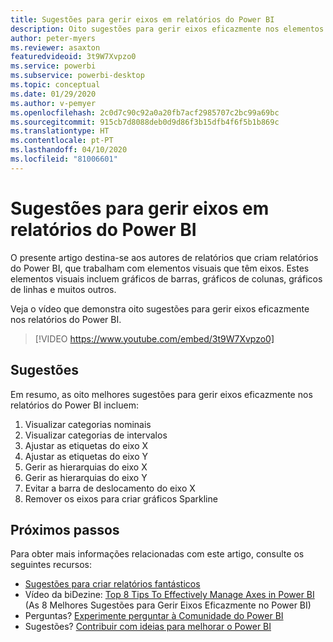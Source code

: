 ```yaml
---
title: Sugestões para gerir eixos em relatórios do Power BI
description: Oito sugestões para gerir eixos eficazmente nos elementos visuais de relatórios do Power BI, no Power BI Desktop ou no serviço Power BI.
author: peter-myers
ms.reviewer: asaxton
featuredvideoid: 3t9W7Xvpzo0
ms.service: powerbi
ms.subservice: powerbi-desktop
ms.topic: conceptual
ms.date: 01/29/2020
ms.author: v-pemyer
ms.openlocfilehash: 2c0d7c90c92a0a20fb7acf2985707c2bc99a69bc
ms.sourcegitcommit: 915cb7d8088deb0d9d86f3b15dfb4f6f5b1b869c
ms.translationtype: HT
ms.contentlocale: pt-PT
ms.lasthandoff: 04/10/2020
ms.locfileid: "81006601"
---
```

# <a name="tips-to-manage-axes-in-power-bi-reports"></a>Sugestões para gerir eixos em relatórios do Power BI

O presente artigo destina-se aos autores de relatórios que criam relatórios do Power BI, que trabalham com elementos visuais que têm eixos. Estes elementos visuais incluem gráficos de barras, gráficos de colunas, gráficos de linhas e muitos outros.

Veja o vídeo que demonstra oito sugestões para gerir eixos eficazmente nos relatórios do Power BI.

> [!VIDEO https://www.youtube.com/embed/3t9W7Xvpzo0]

## <a name="tips"></a>Sugestões

Em resumo, as oito melhores sugestões para gerir eixos eficazmente nos relatórios do Power BI incluem:

1. Visualizar categorias nominais
1. Visualizar categorias de intervalos
1. Ajustar as etiquetas do eixo X
1. Ajustar as etiquetas do eixo Y
1. Gerir as hierarquias do eixo X
1. Gerir as hierarquias do eixo Y
1. Evitar a barra de deslocamento do eixo X
1. Remover os eixos para criar gráficos Sparkline

## <a name="next-steps"></a>Próximos passos

Para obter mais informações relacionadas com este artigo, consulte os seguintes recursos:

- [Sugestões para criar relatórios fantásticos](../power-bi-reports-tips-and-tricks-for-creating.md)
- Vídeo da biDezine: [Top 8 Tips To Effectively Manage Axes in Power BI](https://www.youtube.com/watch?v=3t9W7Xvpzo0) (As 8 Melhores Sugestões para Gerir Eixos Eficazmente no Power BI)
- Perguntas? [Experimente perguntar à Comunidade do Power BI](https://community.powerbi.com/)
- Sugestões? [Contribuir com ideias para melhorar o Power BI](https://ideas.powerbi.com)
